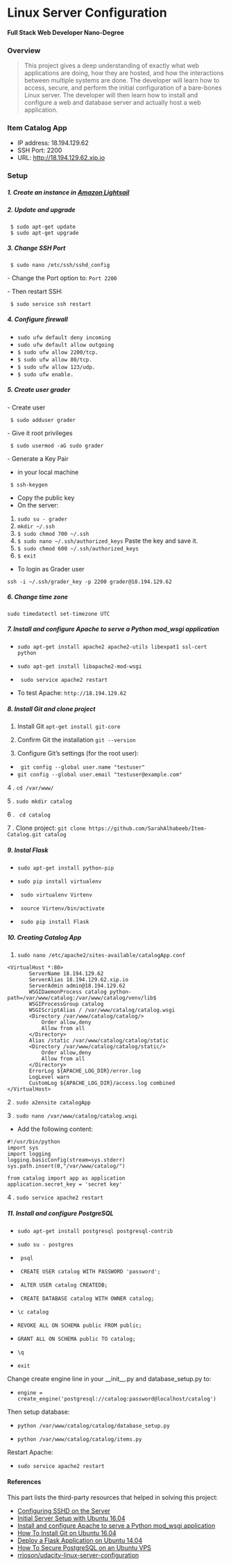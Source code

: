 # Linux Server Configuration
#### Full Stack Web Developer Nano-Degree

### Overview
> This project gives a deep understanding of exactly what web applications are doing,
  how they are hosted, and how the interactions between multiple systems are done.
  The developer will learn how to access, secure, and perform the initial 
  configuration of a bare-bones Linux server. The developer will then learn how to
  install and configure a web and database server and actually host a web application.

### Item Catalog App
  * IP address: 18.194.129.62
  * SSH Port:  2200
  * URL: http://18.194.129.62.xip.io
  

### Setup
##### 1. Create  an  instance in [Amazon Lightsail](https://lightsail.aws.amazon.com/)

##### 2. Update  and upgrade
  ```
   $ sudo apt-get update 
   $ sudo apt-get upgrade 
  ```

##### 3. Change SSH Port
  ```
   $ sudo nano /etc/ssh/sshd_config
  ```
  \- Change the Port option to: `Port 2200`
  
  \- Then restart SSH:
  ```
   $ sudo service ssh restart
  ```
 
##### 4. Configure firewall

* ```sudo ufw default deny incoming```
* ```sudo ufw default allow outgoing```
* ```$ sudo ufw allow 2200/tcp.```
* ```$ sudo ufw allow 80/tcp.```
* ```$ sudo ufw allow 123/udp.```
* ```$ sudo ufw enable.```

##### 5. Create user grader
\- Create  user
  ```
   $ sudo adduser grader
  ```
\- Give it root privileges
  ```
   $ sudo usermod -aG sudo grader
  ```
\- Generate a Key Pair
*  in your local machine
  ```
   $ ssh-keygen
  ```
*  Copy the public key
* On the server:
1. ```sudo su - grader```
2. ```mkdir ~/.ssh```
3. ```$ sudo chmod 700 ~/.ssh```
4. ```$ sudo nano ~/.ssh/authorized_keys``` Paste the key and save it.
5. ```$ sudo chmod 600 ~/.ssh/authorized_keys```
6. ```$ exit```

* To login as Grader user 
```
ssh -i ~/.ssh/grader_key -p 2200 grader@18.194.129.62
```

##### 6. Change time zone
```
sudo timedatectl set-timezone UTC
```

##### 7. Install and configure Apache to serve a Python mod_wsgi application

* ``` sudo apt-get install apache2 apache2-utils libexpat1 ssl-cert python ```

* ``` sudo apt-get install libapache2-mod-wsgi ```

* ``` sudo service apache2 restart```

* To test Apache: ``` http://18.194.129.62 ```


##### 8. Install Git and clone project
1. Install Git  ``` apt-get install git-core ```

2. Confirm Git the installation ``` git --version ```

3. Configure Git’s settings (for the root user):  
* ``` git config --global user.name "testuser"```
* ``` git config --global user.email "testuser@example.com" ```

4 . ```cd /var/www/ ```

5 . ```sudo mkdir catalog ```

6 . ``` cd catalog``` 

7 .  Clone project: ```git clone https://github.com/SarahAlhabeeb/Item-Catalog.git catalog ```

##### 9. Instal Flask
* ```sudo apt-get install python-pip ```

* ```sudo pip install virtualenv```

* ``` sudo virtualenv Virtenv```
* ``` source Virtenv/bin/activate```
* ``` sudo pip install Flask```

##### 10. Creating Catalog App
1. ```sudo nano /etc/apache2/sites-available/catalogApp.conf ```

 ```
 <VirtualHost *:80>
        ServerName 18.194.129.62
        ServerAlias 18.194.129.62.xip.io
        ServerAdmin admin@18.194.129.62
        WSGIDaemonProcess catalog python-path=/var/www/catalog:/var/www/catalog/venv/lib$
        WSGIProcessGroup catalog
        WSGIScriptAlias / /var/www/catalog/catalog.wsgi
        <Directory /var/www/catalog/catalog/>
            Order allow,deny
            Allow from all
        </Directory>
        Alias /static /var/www/catalog/catalog/static
        <Directory /var/www/catalog/catalog/static/>
            Order allow,deny
            Allow from all
        </Directory>
        ErrorLog ${APACHE_LOG_DIR}/error.log
        LogLevel warn
        CustomLog ${APACHE_LOG_DIR}/access.log combined
</VirtualHost>
 ```

2 . ```sudo a2ensite catalogApp ```

3 . ```sudo nano /var/www/catalog/catalog.wsgi ```
 * Add the following content:
```
#!/usr/bin/python
import sys
import logging
logging.basicConfig(stream=sys.stderr)
sys.path.insert(0,"/var/www/catalog/")

from catalog import app as application
application.secret_key = 'secret key'
 ```
 4  . ``` sudo service apache2 restart ```


##### 11. Install and configure PostgreSQL
* ```sudo apt-get install postgresql postgresql-contrib ```

* ```sudo su - postgres```

* ``` psql```
* ``` CREATE USER catalog WITH PASSWORD 'password';```
* ``` ALTER USER catalog CREATEDB;```
* ``` CREATE DATABASE catalog WITH OWNER catalog;```
* ```\c catalog```

* ```REVOKE ALL ON SCHEMA public FROM public;```

* ```GRANT ALL ON SCHEMA public TO catalog;```

* ```\q```
* ```exit```

Change create engine line in your \_\_init\_\_.py and database_setup.py to: 

* ```engine = create_engine('postgresql://catalog:password@localhost/catalog')```

Then setup database:

* ```python /var/www/catalog/catalog/database_setup.py ```

* ```python /var/www/catalog/catalog/items.py ```

Restart Apache:

* ```sudo service apache2 restart```

#### References

This part lists the third-party resources that helped in solving this project:
  * [Configuring SSHD on the Server](https://serversforhackers.com/c/configuring-sshd-on-the-server)
  * [Initial Server Setup with Ubuntu 16.04](https://www.digitalocean.com/community/tutorials/initial-server-setup-with-ubuntu-16-04?utm_content=initial-server-setup-with-ubuntu-16-04)
  * [Install and configure Apache to serve a Python mod_wsgi application](https://devops.profitbricks.com/tutorials/install-and-configure-mod_wsgi-on-ubuntu-1604-1/)
  * [How To Install Git on Ubuntu 16.04 ](https://www.liquidweb.com/kb/install-git-ubuntu-16-04-lts/)
  * [Deploy a Flask Application on Ubuntu 14.04](https://devops.profitbricks.com/tutorials/deploy-a-flask-application-on-ubuntu-1404/)
  * [How To Secure PostgreSQL on an Ubuntu VPS](https://www.digitalocean.com/community/tutorials/how-to-secure-postgresql-on-an-ubuntu-vps)
  * [rrjoson/udacity-linux-server-configuration](https://github.com/rrjoson/udacity-linux-server-configuration)